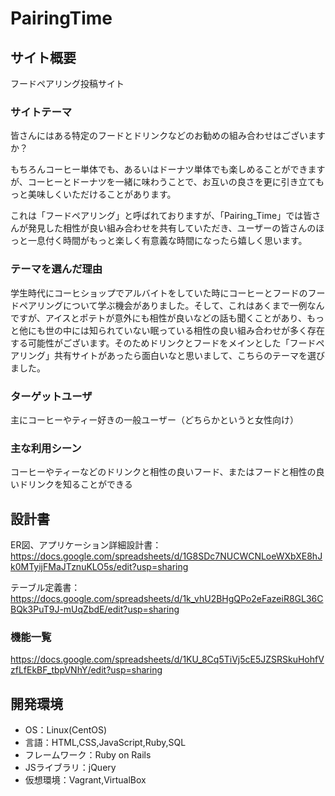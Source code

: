 # PairingTime

## サイト概要
フードペアリング投稿サイト

### サイトテーマ
皆さんにはある特定のフードとドリンクなどのお勧めの組み合わせはございますか？

もちろんコーヒー単体でも、あるいはドーナツ単体でも楽しめることができますが、コーヒーとドーナツを一緒に味わうことで、お互いの良さを更に引き立てもっと美味しくいただけることがあります。

これは「フードペアリング」と呼ばれておりますが、「Pairing_Time」では皆さんが発見した相性が良い組み合わせを共有していただき、ユーザーの皆さんのほっと一息付く時間がもっと楽しく有意義な時間になったら嬉しく思います。

### テーマを選んだ理由
学生時代にコーヒショップでアルバイトをしていた時にコーヒーとフードのフードペアリングについて学ぶ機会がありました。そして、これはあくまで一例なんですが、アイスとポテトが意外にも相性が良いなどの話も聞くことがあり、もっと他にも世の中には知られていない眠っている相性の良い組み合わせが多く存在する可能性がございます。そのためドリンクとフードをメインとした「フードペアリング」共有サイトがあったら面白いなと思いまして、こちらのテーマを選びました。

### ターゲットユーザ
主にコーヒーやティー好きの一般ユーザー（どちらかというと女性向け）

### 主な利用シーン
コーヒーやティーなどのドリンクと相性の良いフード、またはフードと相性の良いドリンクを知ることができる

## 設計書

ER図、アプリケーション詳細設計書：https://docs.google.com/spreadsheets/d/1G8SDc7NUCWCNLoeWXbXE8hJk0MTyijFMaJTznuKLO5s/edit?usp=sharing

テーブル定義書：https://docs.google.com/spreadsheets/d/1k_vhU2BHgQPo2eFazeiR8GL36CBQk3PuT9J-mUqZbdE/edit?usp=sharing

### 機能一覧
https://docs.google.com/spreadsheets/d/1KU_8Cq5TiVj5cE5JZSRSkuHohfVzfLfEkBF_tbpVNhY/edit?usp=sharing

## 開発環境
- OS：Linux(CentOS)
- 言語：HTML,CSS,JavaScript,Ruby,SQL
- フレームワーク：Ruby on Rails
- JSライブラリ：jQuery
- 仮想環境：Vagrant,VirtualBox
